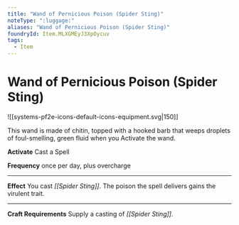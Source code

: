 ```yaml
---
title: "Wand of Pernicious Poison (Spider Sting)"
noteType: ":luggage:"
aliases: "Wand of Pernicious Poison (Spider Sting)"
foundryId: Item.MLXGMEyJ3XpOycuv
tags:
  - Item
---
```


# Wand of Pernicious Poison (Spider Sting)
![[systems-pf2e-icons-default-icons-equipment.svg|150]]

This wand is made of chitin, topped with a hooked barb that weeps droplets of foul-smelling, green fluid when you Activate the wand.

**Activate** Cast a Spell

**Frequency** once per day, plus overcharge

* * *

**Effect** You cast _[[Spider Sting]]_. The poison the spell delivers gains the virulent trait.

* * *

**Craft Requirements** Supply a casting of _[[Spider Sting]]_.
